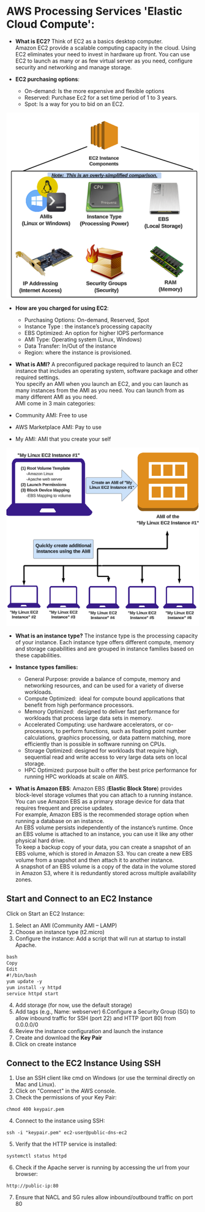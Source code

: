 # AWS Processing Services 'Elastic Cloud Compute':

* **What is EC2?**
Think of EC2 as a basics desktop computer.  
Amazon EC2 provide a scalable computing capacity in the cloud. Using EC2 eliminates your need to invest in hardware up front. You can use EC2 to launch as many or as few virtual server as you need, configure security and networking and manage storage.

* **EC2 purchasing options**:
    * On-demand: Is the more expensive and flexible options
    * Reserved: Purchase Ec2 for a set time period of 1 to 3 years.
    * Spot: Is a way for you to bid on an EC2.

![alt text](../images/img20.png)

* **How are you charged for using EC2**:

    * Purchasing Options: On-demand, Reserved, Spot
    * Instance Type : the instance’s processing capacity 
    * EBS Optimized: An option for higher IOPS performance
    * AMI Type: Operating system (Linux, Windows)
    * Data Transfer: In/Out of the instance
    * Region: where the instance is provisioned.

* **What is AMI?**
A preconfigured package required to launch an EC2 instance that includes an operating system, software package and other required settings.  
You specify an AMI when you launch an EC2, and you can launch as many instances from the AMI as you need. You can launch from as many different AMI as you need.  
AMI come in 3 main categories:  
* Community AMI: Free to use
* AWS Marketplace AMI: Pay to use
* My AMI: AMI that you create your self

![alt text](../images/img21.png)


* **What is an instance type?**
The instance type is the processing capacity of your instance. Each instance type offers different compute, memory and storage capabilities and are grouped in instance families based on these capabilities.  
* **Instance types families:**
    * General Purpose: provide a balance of compute, memory and networking resources, and can be used for a variety of diverse workloads. 
    * Compute Optimized:  ideal for compute bound applications that benefit from high performance processors.
    * Memory Optimized:  designed to deliver fast performance for workloads that process large data sets in memory.
    * Accelerated Computing: use hardware accelerators, or co-processors, to perform functions, such as floating point number calculations, graphics processing, or data pattern matching, more efficiently than is possible in software running on CPUs.
    * Storage Optimized: designed for workloads that require high, sequential read and write access to very large data sets on local storage. 
    * HPC Optimized: purpose built o offer the best price performance for running HPC workloads at scale on AWS.


* **What is Amazon EBS**:
Amazon EBS (**Elastic Block Store**) provides block-level storage volumes that you can attach to a running instance. You can use Amazon EBS as a primary storage device for data that requires frequent and precise updates.  
For example, Amazon EBS is the recommended storage option when running a database on an instance.  
An EBS volume persists independently of the instance’s runtime. Once an EBS volume is attached to an instance, you can use it like any other physical hard drive.  
To keep a backup copy of your data, you can create a snapshot of an EBS volume, which is stored in Amazon S3. You can create a new EBS volume from a snapshot and then attach it to another instance.  
A snapshot of an EBS volume is a copy of the data in the volume stored in Amazon S3, where it is redundantly stored across multiple availability zones.  

## Start and Connect to an EC2 Instance
Click on Start an EC2 Instance:

1. Select an AMI (Community AMI – LAMP)
2. Choose an instance type (t2.micro)
3. Configure the instance: Add a script that will run at startup to install Apache.
```
bash
Copy
Edit
#!/bin/bash
yum update -y
yum install -y httpd
service httpd start
```
4. Add storage (for now, use the default storage)
5. Add tags (e.g., Name: webserver)
6.Configure a Security Group (SG) to allow inbound traffic for SSH (port 22) and HTTP (port 80) from 0.0.0.0/0
6. Review the instance configuration and launch the instance
7. Create and download the **Key Pair**
8. Click on create instance

## Connect to the EC2 Instance Using SSH
1. Use an SSH client like cmd on Windows (or use the terminal directly on Mac and Linux).
2. Click on "Connect" in the AWS console.
3. Check the permissions of your Key Pair:
```
chmod 400 keypair.pem
```
4. Connect to the instance using SSH:
```
ssh -i "keypair.pem" ec2-user@public-dns-ec2
```
5. Verify that the HTTP service is installed:
```
systemctl status httpd
```
6. Check if the Apache server is running by accessing the url from your browser:
```
http://public-ip:80
```
7. Ensure that NACL and SG rules allow inbound/outbound traffic on port 80


